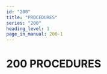 ```yaml
---
id: "200"
title: "PROCEDURES"
series: "200"
heading_level: 1
page_in_manual: 200-1
---
```


# 200 PROCEDURES
